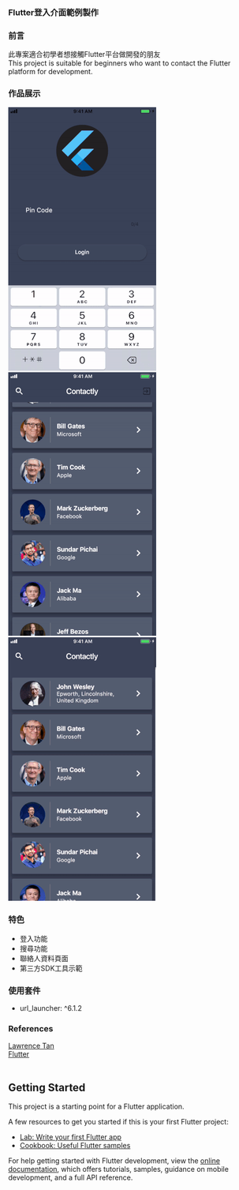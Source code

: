 ### Flutter登入介面範例製作
### 前言
此專案適合初學者想接觸Flutter平台做開發的朋友<br>
This project is suitable for beginners who want to contact the Flutter platform for development.

### 作品展示
![Flutter01](/data/001.gif) ![Flutter02](/data/002.gif)![Flutter03](/data/003.gif)

### 特色
- 登入功能
- 搜尋功能
- 聯絡人資料頁面
- 第三方SDK工具示範

### 使用套件
- url_launcher: ^6.1.2

### References
<a href="https://www.appcoda.com.tw/flutter-basics/">Lawrence Tan</a>
<br>
<a href="https://flutter.dev/">Flutter</a>
<br>
<br>
## Getting Started

This project is a starting point for a Flutter application.

A few resources to get you started if this is your first Flutter project:

- [Lab: Write your first Flutter app](https://docs.flutter.dev/get-started/codelab)
- [Cookbook: Useful Flutter samples](https://docs.flutter.dev/cookbook)

For help getting started with Flutter development, view the
[online documentation](https://docs.flutter.dev/), which offers tutorials,
samples, guidance on mobile development, and a full API reference.
